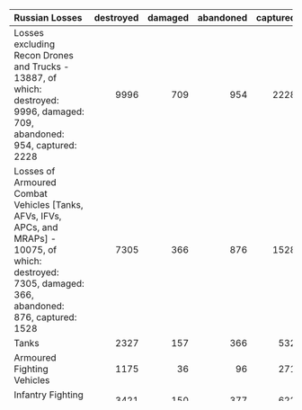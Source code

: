 | Russian Losses                                                                                                                                           |   destroyed |   damaged |   abandoned |   captured |   total |
|:---------------------------------------------------------------------------------------------------------------------------------------------------------|------------:|----------:|------------:|-----------:|--------:|
| Losses excluding Recon Drones and Trucks - 13887, of which: destroyed: 9996, damaged: 709, abandoned: 954, captured: 2228                                |        9996 |       709 |         954 |       2228 |   13887 |
| Losses of Armoured Combat Vehicles [Tanks, AFVs, IFVs, APCs, and MRAPs] - 10075, of which: destroyed: 7305, damaged: 366, abandoned: 876, captured: 1528 |        7305 |       366 |         876 |       1528 |   10075 |
| Tanks                                                                                                                                                    |        2327 |       157 |         366 |        532 |    3382 |
| Armoured Fighting Vehicles                                                                                                                               |        1175 |        36 |          96 |        271 |    1578 |
| Infantry Fighting Vehicles                                                                                                                               |        3421 |       150 |         377 |        622 |    4570 |
| Armoured Personnel Carriers                                                                                                                              |         343 |        18 |          36 |         92 |     489 |
| Mine-Resistant Ambush Protected  (MRAP) Vehicles                                                                                                         |          39 |         5 |           1 |         11 |      56 |
| Infantry Mobility Vehicles                                                                                                                               |         209 |        16 |           3 |         53 |     281 |
| Command Posts And Communications Stations                                                                                                                |         197 |         5 |           2 |         86 |     290 |
| Engineering Vehicles And Equipment                                                                                                                       |         330 |        44 |          49 |        153 |     576 |
| Unmanned Ground Vehicles                                                                                                                                 |           3 |         0 |           0 |          0 |       3 |
| Self-Propelled Anti-Tank Missile Systems                                                                                                                 |          19 |         1 |           4 |         20 |      44 |
| Artillery Support Vehicles And Equipment                                                                                                                 |          71 |         0 |           1 |         55 |     127 |
| Towed Artillery                                                                                                                                          |         252 |        56 |           5 |         97 |     410 |
| Self-Propelled Artillery                                                                                                                                 |         668 |        49 |           6 |        109 |     832 |
| Multiple Rocket Launchers                                                                                                                                |         324 |        37 |           2 |         54 |     417 |
| Anti-Aircraft Guns                                                                                                                                       |          34 |         1 |           0 |         18 |      53 |
| Self-Propelled Anti-Aircraft Guns                                                                                                                        |          15 |         2 |           2 |          7 |      26 |
| Surface-To-Air Missile Systems                                                                                                                           |         201 |        45 |           4 |         24 |     274 |
| Radars                                                                                                                                                   |          48 |        22 |           0 |         10 |      80 |
| Jammers And Deception Systems                                                                                                                            |          63 |        12 |           0 |          9 |      84 |
| Aircraft                                                                                                                                                 |         113 |        15 |           0 |          0 |     128 |
| Helicopters                                                                                                                                              |         112 |        30 |           0 |          2 |     144 |
| Unmanned Combat Aerial Vehicles                                                                                                                          |          11 |         1 |           0 |          3 |      15 |
| Reconnaissance Unmanned Aerial Vehicles                                                                                                                  |         279 |         0 |           1 |        166 |     446 |
| Naval Ships and Submarines                                                                                                                               |          21 |         7 |           0 |          0 |      28 |
| Trucks, Vehicles, and Jeeps                                                                                                                              |        2873 |        96 |          48 |        575 |    3592 |
| total                                                                                                                                                    |       30449 |      1880 |        2833 |       6725 |   41887 |